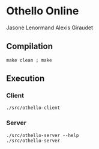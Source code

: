# Othello Online

Jasone Lenormand
Alexis Giraudet

## Compilation

```
make clean ; make
```

## Execution

### Client

```
./src/othello-client
```

### Server

```
./src/othello-server --help
./src/othello-server
```

